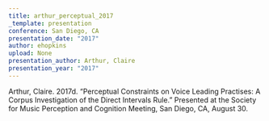 ```yaml
---
title: arthur_perceptual_2017
_template: presentation
conference: San Diego, CA
presentation_date: "2017"
author: ehopkins
upload: None
presentation_author: Arthur, Claire
presentation_year: "2017"
---
```

Arthur, Claire. 2017d. “Perceptual Constraints on Voice Leading Practises: A Corpus Investigation of the Direct Intervals Rule.” Presented at the Society for Music Perception and Cognition Meeting, San Diego, CA, August 30.